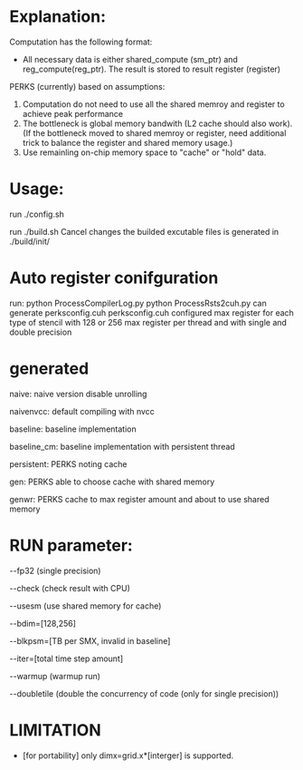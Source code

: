 # Explanation:
 Computation has the following format:
  - All necessary data is either shared_compute (sm_ptr) and reg_compute(reg_ptr). The result is stored to result register (register)

 PERKS (currently) based on assumptions:
  1. Computation do not need to use all the shared memroy and register to achieve peak performance
  2. The bottleneck is global memory bandwith (L2 cache should also work). (If the bottleneck moved to shared memroy or register, need additional trick to balance the register and shared memory usage.) 
  3. Use remainling on-chip memory space to "cache" or "hold" data.

 # Usage:
  run ./config.sh 
  
  run ./build.sh
  Cancel changes
  the builded excutable files is generated in ./build/init/
  
 # Auto register conifguration
run:
  python ProcessCompilerLog.py
  python ProcessRsts2cuh.py
can generate perksconfig.cuh
perksconfig.cuh configured max register for each type of stencil with 128 or 256 max register per thread and with single and double precision

# generated
naive:    naive version disable unrolling

naivenvcc: default compiling with nvcc

baseline: baseline implementation

baseline_cm: baseline implementation with persistent thread

persistent: PERKS noting cache

gen: PERKS able to choose cache with shared memory

genwr: PERKS cache to max register amount and about to use shared memory

# RUN parameter:
--fp32 (single precision)

--check (check result with CPU)

--usesm (use shared memory for cache)

--bdim=[128,256]

--blkpsm=[TB per SMX, invalid in baseline]

--iter=[total time step amount]

--warmup (warmup run)

--doubletile (double the concurrency of code (only for single precision))

 # LIMITATION 
- [for portability] only dimx=grid.x*[interger] is supported. 

